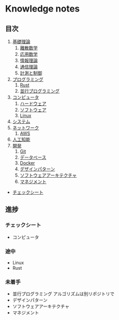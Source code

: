 # Knowledge notes


## 目次

1. [基礎理論](./basics/README.md)
	1. [離散数学](./basics/discrete_mathematics/README.md)
	1. [応用数学](./basics/applied_mathematics/README.md)
	1. [情報理論](./basics/information_theory/README.md)
	1. [通信理論](./basics/communication_theory/README.md)
	1. [計測と制御](./basics/measurement_and_control/README.md)
1. [プログラミング](./programming/README.md)
	1. [Rust](./programming/rust/README.md)
	1. [並行プログラミング](./programming/parallel_programming/README.md)
1. [コンピュータ](./computer/README.md)
	1. [ハードウェア](./computer/hardware/README.md)
	1. [ソフトウェア](./computer/software/README.md)
	1. [Linux](./computer/linux/README.md)
1. [システム](./system/README.md)
1. [ネットワーク](./network/README.md)
	1. [AWS](./network/aws/README.md)
1. [人工知能](./artificial_intelligence/README.md)
1. [開発](./development/README.md)
	1. [Git](./development/git/README.md)
	1. [データベース](./development/database/README.md)
	1. [Docker](./development/docker/README.md)
	1. [デザインパターン](./development/design_pattern/README.md)
	1. [ソフトウェアアーキテクチャ](./development/software_architecture/README.md)
	1. [マネジメント](./development/management/README.md)

- [チェックシート](./checksheet.md)


## 進捗

### チェックシート

- コンピュータ

### 途中

- Linux
- Rust

### 未着手

- 並行プログラミング
アルゴリズムは別リポジトリで
- デザインパターン
- ソフトウェアアーキテクチャ
- マネジメント
